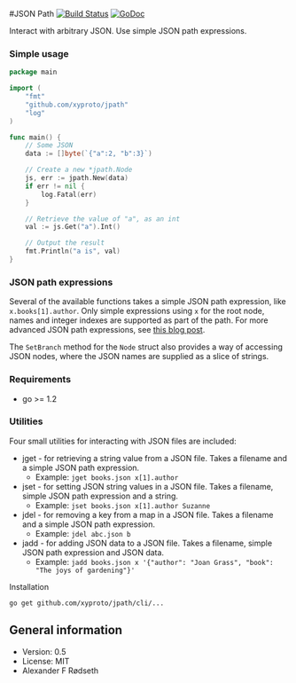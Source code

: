 #JSON Path [![Build Status](https://travis-ci.org/xyproto/jpath.svg?branch=master)](https://travis-ci.org/xyproto/jpath) [![GoDoc](https://godoc.org/github.com/xyproto/jpath?status.svg)](http://godoc.org/github.com/xyproto/jpath)

Interact with arbitrary JSON. Use simple JSON path expressions.

### Simple usage

~~~go
package main

import (
	"fmt"
	"github.com/xyproto/jpath"
	"log"
)

func main() {
	// Some JSON
	data := []byte(`{"a":2, "b":3}`)

	// Create a new *jpath.Node
	js, err := jpath.New(data)
	if err != nil {
		log.Fatal(err)
	}

	// Retrieve the value of "a", as an int
	val := js.Get("a").Int()

	// Output the result
	fmt.Println("a is", val)
}
~~~

### JSON path expressions

Several of the available functions takes a simple JSON path expression, like `x.books[1].author`. Only simple expressions using `x` for the root node, names and integer indexes are supported as part of the path. For more advanced JSON path expressions, see [this blog post](http://goessner.net/articles/JsonPath/).

The `SetBranch` method for the `Node` struct also provides a way of accessing JSON nodes, where the JSON names are supplied as a slice of strings.

### Requirements

* go >= 1.2

### Utilities

Four small utilities for interacting with JSON files are included:

* jget - for retrieving a string value from a JSON file. Takes a filename and a simple JSON path expression.
  * Example: `jget books.json x[1].author`
* jset - for setting JSON string values in a JSON file. Takes a filename, simple JSON path expression and a string.
  * Example: `jset books.json x[1].author Suzanne`
* jdel - for removing a key from a map in a JSON file. Takes a filename and a simple JSON path expression.
  * Example: `jdel abc.json b`
* jadd - for adding JSON data to a JSON file. Takes a filename, simple JSON path expression and JSON data.
  * Example: `jadd books.json x '{"author": "Joan Grass", "book": "The joys of gardening"}'`

Installation

`go get github.com/xyproto/jpath/cli/...`

General information
-------------------

* Version: 0.5
* License: MIT
* Alexander F Rødseth
